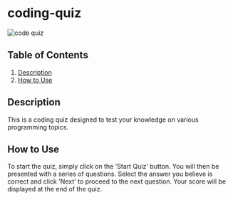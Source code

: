 # coding-quiz
![code quiz](https://github.com/Ragnarok344/coding-quiz/assets/155500056/c9905a03-48f7-4557-a0a8-d2b758a97341)



## Table of Contents

1. [Description](#description)
2. [How to Use](#how-to-use)

## Description

This is a coding quiz designed to test your knowledge on various programming topics. 

## How to Use

To start the quiz, simply click on the 'Start Quiz' button. You will then be presented with a series of questions. Select the answer you believe is correct and click 'Next' to proceed to the next question. Your score will be displayed at the end of the quiz.


